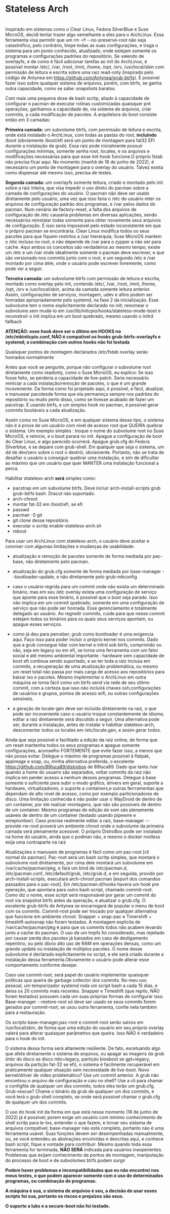 # Stateless Arch <h1>
Inspirado em sistemas como o Clear Linux, Fedora SilverBlue e Suse MicroOS, decidi tentar trazer algo semelhante a eles para o ArchLinux. Essa ferramenta visa permitir que um rm -rf --no-preserve-root não seja catastrófico, pelo contrário, limpe todas as suas configurações, e traga o sistema para um ponto conhecido, atualizado, onde estejam somente os programas e configurações padrões do repositório. 
Se valendo de overlayfs, e de como é fácil adicionar tarefas ao init do ArchLinux, é possível montar /etc/, /var, /root, /mnt, /home, /opt, /srv, /usr/local/sbin com permissão de leitura e escrita sobre uma raiz read-only (inspirado pelo código de Antynea em https://github.com/Antynea/grub-btrfs).
É possível fazer isso sobre qualquer sistema de arquivos, porém, com btrfs, se ganha outra capacidade, como se sabe: snapshots baratos.

Com mais uma pequena dose de bash scritp, aliado à capacidade de configurar o pacman de executar rotinas customizadas quaisquer pré operações, ganhamos a capacidade de, via sistema de arquivos, criar commits, a cada modificação de pacotes.
A arquitetura do boot consiste então em 3 camadas:

**Primeira camada:** um subvolume btrfs, com permissão de leitura e escrita, onde está instalado o ArchLinux, com todas as pastas do root, **incluindo** /boot (obviamente /boot/efi será um ponto de montagem para fat32 EFI durante a instalação da grub). Essa raiz pode inicialmente possuir configurações mínimas, somente senha root, locales, e os arquivos e modificações necessárias para que esse init-hook funcione.O próprio fstab não precisa ficar aqui. No momento (manhã de 18 de junho de 2022), é necessário um ponto de montagem para o overlay do usuário. Talvez exista como dispensar até mesmo isso, precisa de testes.

**Segunda camada:** um overlayfs somente leitura, criado e montado pelo init sobre a raiz inteira, que visa impedir o uso direto do pacman sobre a camada de configurações do usuário. O pacman não deve ser usado diretamente pelo usuário, uma vez que isso faria o /etc do usuário reter os arquivos de configuração padrão dos programas, e /var pelos dados do pacman. Num cenário de factory-reset, a falta dos arquivos de configuração de /etc causaria problemas em diversas aplicações, sendo necessários reinstalar todas somente para obter novamente seus arquivos de configuração. E isso seria impossível pelo estado inconsistente em que o próprio pacman se encontraria. Clear Linux modifica todos os seus pacotes para que fiquem restritos a /usr hierarquia; Suse MicroOS mantem o /etc incluso no root, e não depende de /var para o zypper a não ser para cache. Aqui ambos os conceitos são verdadeiros ao mesmo tempo; existe um /etc e um /var onde idealmente somente o pacman deve escrever, e que são versionado nos commits junto com o root, e um segundo /etc e /var montado por cima dele, onde o usuário pode escrever livremente, como pode ver a seguir.

**Terceira camada:** um subvolume btrfs com permissão de leitura e escrita, montado como overlay pelo init, contendo /etc/, /var, /root, /mnt, /home, /opt, /srv e /usr/local/sbin, acima da camada somente leitura anterior. Assim, configurações de serviços, montagem, udev e afins podem ser honradas apropriadamente pelo systemd, na fase 2 da inicialização. Esse subvolume tem o nome explicitamente declarado no init; renomear o subvolume sem mudá-lo em /usr/lib/initcpio/hooks/stateless-mode-boot e reconstruir o init implica em um boot quebrado, mesmo usando o initrd fallback

**ATENÇÃO: esse hook deve ser o último em HOOKS no /etc/mkinitcpio.conf, NÃO é compatível os hooks grub-btrfs-overlayfs e systemd; a combinação com outros hooks não foi testada**

Quaisquer pontos de montagem declarados /etc/fstab overlay serão honrados normalmente

Antes que você se pergunte, porque não configurar o subvolume root diretamente como readonly, como o Suse MicroOS, eu explico: Se isso fosse feito, se perderia a capacidade de live-patch. Seria necessário reiniciar a cada instalação/remoção de pacotes, o que é um grande incoveniente. Da forma como foi projetado aqui, é possível, e fácil, atualizar, e manusear pacotesde forma que ela permaneça sempre nos padrões do repositório ou muito perto disso, como se tivesse acabado de fazer um pacstrap. E usando btrfs, e um simples hook no pacman, é possível gerar commits bootáveis a cada atualização.

Assim como no Suse MicroOS, e em qualquer sistema desse tipo, o sistema não é à prova de um usuário com nível de acesso root que QUEIRA quebrar o sistema. Um exemplo simples : troque o nome do subvolume root no Suse MicroOS, e reinicie, e o boot parará no init. Apague a configuração de boot do Clear Linux, e algo parecido ocorrerá. Apague grub.cfg do Fedora Silverblue, e se depare com grub-shell. Em qualquer que seja o sistema, um dd de dev/zero sobre o root o destrói, obviamente. Portanto, não se trata de desafiar o usuário a conseguir quebrar uma instalação, e sim de dificultar ao máximo que um usuário que quer MANTER uma instalação funcional a perca.

Habilitar stateless-arch **será** simples como:

* pacstrap em um subvolume btrfs. Deve incluir arch-install-scripts grub grub-btrfs bash. Dracut não suportado.
* arch-chroot
* montar fat-32 em /boot/efi, se efi
* passwd
* pacman -S git
* git clone desse repositório
* executar o scritp enable-stateless-arch.sh
* reboot



Para usar um ArchLinux com stateless-arch, o usuário deve aceitar e conviver com algumas limitações e mudanças de usabilidade:

* atualização e remoção de pacotes somente de forma mediada por pac-base, não diretamento pelo pacman.

* atualização do grub.cfg somente de forma mediada por base-manager --bootloader-update, e não diretamente pelo grub-mkconfig

* caso o usuário regrida para um commit onde não exista um determinado binário, mas em seu /etc overlay exista uma configuração de serviço que aponte para esse binário, é possível que o boot seja parado. Isso não implica em um commit quebrado, somente em uma configuração de serviço que não pode ser honrada. Esse gerenciamento é totalmente delegado ao usuário. Ao regredir commits, cuide para que nesse commit estejam todos os binários para os quais seus serviços apontam, ou apague esses serviços.

* como já deu para perceber, grub como bootloader é uma exigencia aqui. Faço isso para poder incluir o próprio kernel nos commits. Dado que a grub consegue lidar com kernel e initrd sob btrfs, comprimido ou não, seja em legacy ou em efi, se torna uma ferramenta com um fator social e até mesmo ambiental importante : hardware sem capacidade de boot efi continua sendo suportado, e ao ter toda a raiz inclusa em commits, a recuperação de uma atualização problemática, ou mesmo um reset total não passa por mais carga de acesso aos repositórios para baixar iso e pacotes. Mesmo implementar o ArchLinux em outra máquina se torna fácil como um btrfs send via rede de seu último commit, com a certeza que isso não incluirá chaves ssh,configurações de usuários e grupos, pontos de acesso wifi, ou outras configurações sensíveis.

* a geração de locale-gen deve ser incluída diretamente na raiz, o que pode ser incoveniente caso o usuário troque constantemente de idioma; editar a raiz diretamente será discutido a seguir. Uma alternativa pode ser, durante a instalação, antes de instalar e habilitar stateless-arch, descomentar todos os locales em /etc/locale.gen, e assim gerar todos.

Ainda que seja possível e facilitado a edição da raiz online, de forma que um reset mantenha todos os seus programas e apague somente configurações, aconselho FORTEMENTE que evite fazer isso, a menos que não possa evitar. Delegue o máximo de programas possível á flatpak, appimage e snap, ou, minha alternativa preferida, o excelente https://github.com/89luca89/distrobox de 89luca89. Dado que tanto /var quando a home do usuario são separados, voltar commits da raiz não implica em perder acesso a nenhum desses programas. Delegue á base somente o suficiente para subir o modo gráfico, drivers em geral, suporte a hardware, virtualizadores, o suporte a containers,e outras ferrramentas que dependam de alto nivel de acesso, como por exemplo particionadores de disco. Uma limitação conhecida é não poder usar o WayDroid de dentro de um container, por ele realizar montagens, que não são possíveis de dentro de um container. Mesmo programas de edição de som são plenamente usáveis de dentro de um container (testado usando pipewire e wireplumber). Caso precise realmente editar a raiz, base-manager --provide-rw-root proverá um ambiente chroot onde o subvolume da primeira camada será plenamente acessivel. O próprio DistroBox pode ser instalado na home do usuário, ainda que o podman não, e mesmo o docker rootless exija uma contraparte na raiz

Atualizações e manuseio de programas é fácil como um pac-root [cli normal do pacman]. Pac-root será um bash scritp simples, que montará o subvolume root diretamente, por cima dele montará um subvolume em /var/cache/pacman/pkg, e fará um bind de /etc/pacman.d, /etc/pacman.conf, /etc/default/grub, /etc/grub.d, e em seguida, provido por arch-install-scripts, executará arch-chroot pacman [export dos comandos passados para o pac-root]. Em /etc/pacman.d/hooks havera um hook pre operação, que apontara para outro bash script, chamado commit-root. Como diz o nome, esse script será responsável por gerar um commit do root via snapshot btrfs antes da operação, e atualizar o grub.cfg. O excelente grub-btrfs de Antynea se encarregará de popular o menu de boot com os commits. Commit-root pode ser trocado por qualquer alternativa que funcione em ambiente chroot. Snapper + snap-pac e  Timershift + timeshift-autosnap não foram testados. A montagem explicita de /var/cache/pacman/pkg é para que os commits todos não acabem levando junto a cache do pacman. O uso de um tmpfs foi considerado, mas rejeitado por causar perda dos pacotes já baixados em caso de desligamento repentino, ou pelo óbvio alto uso de RAM em operações densas, como um grande update ou instalação de múltiplos pacotes. O nome desse subvolume é declarado explicitamente no script, e ele será criado durante a instalação dessa ferramenta.Obviamente o usuário pode alterar esse comportamento conforme desejar.

Caso use commit-root, será papel do usuário implementar quaisquer políticas que queira de garbage collector dos commits. No meu uso pessoal, um temporizador systemd roda um script bash a cada 15 dias, e deixa os 20 commits mais recentes. Snapper e Timeshift (que repito, NÃO foram testados) possuem cada um suas próprias formas de configurar isso.
Base-manager --restore-root só deve ser usado se seus commits forem gerados por commit-root; se usou outra ferramenta, confie nela também para a restauração.

Os scripts base-manager,pac-root e commit-root serão salvos em /usr/local/sbin, de forma que uma edição do usuário em seu próprio overlay valerá para alterar quaisquer parâmetros que queira. Isso NÃO é verdadeiro para o hook do init.

O sistema dessa forma será altamente resiliente. De fato, excetuando algo que afete diretamente o sistema de arquivos, ou apagar as imagens da grub (mbr do disco se disco mbr+legacy, partição biosboot se gpt+legacy, arquivos da partição fat-32 se efi), o sistema é facilmente recuperável em praticamente qualquer situação sem necessidade de live-boot. Novo kernel/driver de vídeo problemático? Use um commit anterior. A grub não encontrou o arquivo de configuração e caiu no shell? Use a cli para chamar o configfile de qualquer um dos commits, todos eles terão um grub.cfg. Grub-rescue? Chame o binário da grub de qualquer um dos commits, e você terá o grub-shell completo, se onde será possível chamar o grub.cfg de qualquer um dos commits.

O uso do hook init da forma em que está nesse momento (18 de junho de 2022) já é possível; porem exige um usuário com mínimo conhecimento de shell scritp para le-los, entender o que fazem, e tornar seu sistema de arquivos compatível; base-manager não está completo, portanto não é uma ferramenta usável. Suas funções devem ser desempenhadas manualmente, ou, se você entendeu as abstrações envolvidas e descritas aqui, e conhece bash script, fique a vontade para contribuir. Mesmo quando toda essa ferramenta for terminada, **NÃO SERÁ** indicada para usuários inexperientes. Problemas que exijam conhecimento de pontos de montagem, manipulação do processo de boot e de subvolumes btrfs podem surgir

**Podem haver problemas e incompatibilidades que eu não encontrei nos meus testes, e que podem aparecer somente com o uso de determinados programas, ou combinação de programas.**

**A máquina é sua, o sistema de arquivos é seu, a decisão de usar esses scripts foi sua, portanto os riscos e prejuízos são seus.**

**O suporte a luks e a secure-boot não foi testado.**
